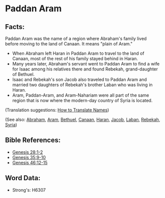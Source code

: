# Paddan Aram #

## Facts: ##

Paddan Aram was the name of a region where Abraham's family lived before moving to the land of Canaan. It means "plain of Aram."

* When Abraham left Haran in Paddan Aram to travel to the land of Canaan, most of the rest of his family stayed behind in Haran.
* Many years later, Abraham's servant went to Paddan Aram to find a wife for Isaac among his relatives there and found Rebekah, grand-daughter of Bethuel.
* Isaac and Rebekah's son Jacob also traveled to Paddan Aram and married two daughters of Rebekah's brother Laban who was living in Haran.
* Aram, Paddan-Aram, and Aram-Nahariam were all part of the same region that is now where the modern-day country of Syria is located.
 

(Translation suggestions: [How to Translate Names](rc://en/ta/man/translate/translate-names))

(See also: [Abraham](../names/abraham.md), [Aram](../names/aram.md), [Bethuel](../names/bethuel.md), [Canaan](../names/canaan.md), [Haran](../names/haran.md), [Jacob](../names/jacob.md), [Laban](../names/laban.md), [Rebekah](../names/rebekah.md), [Syria](../names/syria.md))

## Bible References: ##

* [Genesis 28:1-2](rc://en/tn/help/gen/28/01)
* [Genesis 35:9-10](rc://en/tn/help/gen/35/09)
* [Genesis 46:12-15](rc://en/tn/help/gen/46/12)

## Word Data: ##

* Strong's: H6307
